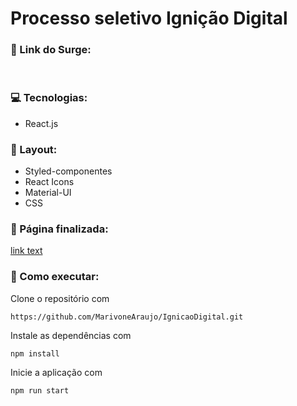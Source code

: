 # Processo seletivo Ignição Digital

### 🔗 Link do Surge: 

<br />

### 💻 Tecnologias:
- React.js

### 🎨 Layout:
- Styled-componentes
- React Icons
- Material-UI
- CSS

### 📃 Página finalizada:
[link text](http://dev.nodeca.com)

### 🔨 Como executar:
Clone o repositório com
```
https://github.com/MarivoneAraujo/IgnicaoDigital.git
```
Instale as dependências com
```
npm install
```
Inicie a aplicação com
```
npm run start
```
